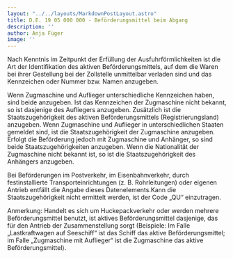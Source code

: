 ```yaml
---
layout: "../../layouts/MarkdownPostLayout.astro"
title: D.E. 19 05 000 000 - Beförderungsmittel beim Abgang
description: ''
author: Anja Füger
image: ''
---
```


Nach Kenntnis im Zeitpunkt der Erfüllung der Ausfuhrförmlichkeiten ist die Art der Identifikation des aktiven Beförderungsmittels, auf dem die Waren bei ihrer Gestellung bei der Zollstelle unmittelbar verladen sind und das Kennzeichen oder Nummer bzw. Namen anzugeben.

Wenn Zugmaschine und Auflieger unterschiedliche Kennzeichen haben, sind beide anzugeben. Ist das Kennzeichen der Zugmaschine nicht bekannt, so ist dasjenige des Aufliegers anzugeben. Zusätzlich ist die Staatszugehörigkeit des aktiven Beförderungsmittels (Registrierungsland) anzugeben. Wenn Zugmaschine und Auflieger in unterschiedlichen Staaten gemeldet sind, ist die Staatszugehörigkeit der Zugmaschine anzugeben. Erfolgt die Beförderung jedoch mit Zugmaschine und Anhänger, so sind beide Staatszugehörigkeiten anzugeben. Wenn die Nationalität der Zugmaschine nicht bekannt ist, so ist die Staatszugehörigkeit des Anhängers anzugeben.

Bei Beförderungen im Postverkehr, im Eisenbahnverkehr, durch festinstallierte Transporteinrichtungen (z. B. Rohrleitungen) oder eigenen Antrieb entfällt die Angabe dieses Datenelements.Kann die Staatszugehörigkeit nicht ermittelt werden, ist der Code „QU“ einzutragen.

Anmerkung: Handelt es sich um Huckepackverkehr oder werden mehrere Beförderungsmittel benutzt, ist aktives Beförderungsmittel dasjenige, das für den Antrieb der Zusammenstellung sorgt (Beispiele: Im Falle „Lastkraftwagen auf Seeschiff“ ist das Schiff das aktive Beförderungsmittel; im Falle „Zugmaschine mit Auflieger“ ist die Zugmaschine das aktive Beförderungsmittel).